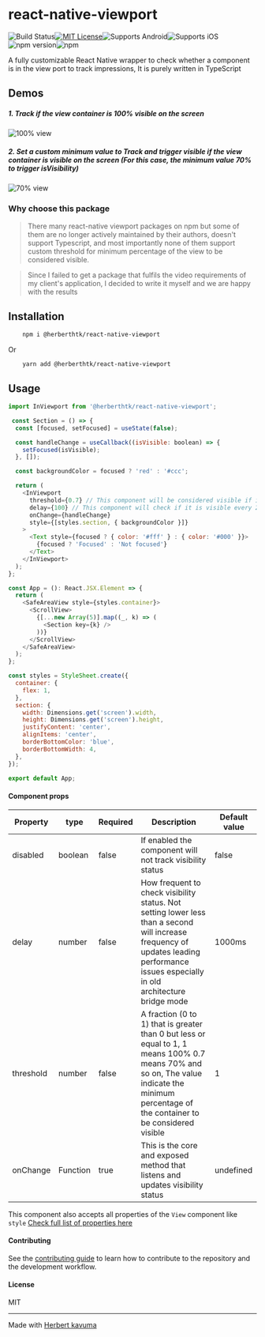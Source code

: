 
# react-native-viewport
![Build Status](https://github.com/herberthk/react-native-viewport/actions/workflows/ci.yml/badge.svg)[![MIT License](https://img.shields.io/badge/License-MIT-blue.svg)](https://opensource.org/licenses/MIT)![Supports Android](https://img.shields.io/badge/Supports-Android-green.svg)![Supports iOS](https://img.shields.io/badge/Supports-iOS-blue.svg)![npm version](https://img.shields.io/npm/v/@herberthtk/react-native-viewport.svg)![npm](https://img.shields.io/npm/dw/@herberthtk/react-native-viewport)


A fully customizable React Native wrapper to check whether a component is in the view port to track impressions, It is purely written in TypeScript
  ## Demos
  ##### 1. Track if the view container is 100% visible on the screen
![100% view](./view-100.gif)
##### 2. Set a custom minimum value to Track and trigger visible if the view container is visible on the screen (For this case, the minimum value 70% to trigger isVisibility)
![70% view](./view-70.gif)

### Why choose this package
> There many react-native viewport packages on npm but some of them are no longer actively maintained by their authors, doesn't support Typescript, and most importantly none of them support custom threshold for minimum percentage of the view to be considered visible. 

> Since I failed to get a package that fulfils the video requirements of my client's application, I decided to write it myself and we are happy with the results

## Installation

```sh
    npm i @herberthtk/react-native-viewport
```
Or
```
    yarn add @herberthtk/react-native-viewport
```

## Usage


```js
import InViewport from '@herberthtk/react-native-viewport';

 const Section = () => {
  const [focused, setFocused] = useState(false);

  const handleChange = useCallback((isVisible: boolean) => {
    setFocused(isVisible);
  }, []);

  const backgroundColor = focused ? 'red' : '#ccc';

  return (
    <InViewport
      threshold={0.7} // This component will be considered visible if it is 70% visible (Default is 1 that means 100%)  
      delay={100} // This component will check if it is visible every 200ms (default is 1000ms or 1 second) )
      onChange={handleChange}
      style={[styles.section, { backgroundColor }]}
    >
      <Text style={focused ? { color: '#fff' } : { color: '#000' }}>
        {focused ? 'Focused' : 'Not focused'}
      </Text>
    </InViewport>
  );
};

const App = (): React.JSX.Element => {
  return (
    <SafeAreaView style={styles.container}>
      <ScrollView>
        {[...new Array(5)].map((_, k) => (
          <Section key={k} />
        ))}
      </ScrollView>
    </SafeAreaView>
  );
};

const styles = StyleSheet.create({
  container: {
    flex: 1,
  },
  section: {
    width: Dimensions.get('screen').width,
    height: Dimensions.get('screen').height,
    justifyContent: 'center',
    alignItems: 'center',
    borderBottomColor: 'blue',
    borderBottomWidth: 4,
  },
});

export default App;

```

#### Component props

| Property | type | Required | Description | Default value |
| ---------| ------- | ------- | -------- | -------- |
| disabled | boolean  | false  | If enabled the component will not track visibility status    | false |
| delay    | number | false   | How frequent to check visibility status. Not setting lower less than a second will increase frequency of updates leading performance issues especially in old architecture bridge mode   | 1000ms |
| threshold | number | false | A fraction (0 to 1) that is greater than 0 but less or equal to 1, 1 means 100% 0.7 means 70% and so on, The value indicate the minimum percentage of the container to be considered visible    | 1 |
| onChange          | Function |  true | This is the core and exposed method that listens and updates visibility status | undefined |

This component also accepts all properties of the `View` component like `style` [Check full list of properties here](https://reactnative.dev/docs/view)

#### Contributing

See the [contributing guide](CONTRIBUTING.md) to learn how to contribute to the repository and the development workflow.

#### License

MIT

---

Made with [Herbert kavuma](https://herbert.netbritz.com/)
